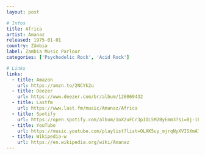 ```yaml
---
layout: post

# Infos
title: Africa
artist: Amanaz
released: 1975-01-01
country: Zâmbia
label: Zambia Music Parlour
categories: ['Psychedelic Rock', 'Acid Rock']

# Links
links:
  - title: Amazon
    url: https://amzn.to/2NCYk2u
  - title: Deezer
    url: https://www.deezer.com/br/album/126069432
  - title: Lastfm
    url: https://www.last.fm/music/Amanaz/Africa
  - title: Spotify
    url: https://open.spotify.com/album/1oX2uFCr3pIDL5M2ByEmm3?si=Bj-iL5IqQh2Ims3L37h74g
  - title: YouTube
    url: https://music.youtube.com/playlist?list=OLAK5uy_mjrqNyXVISXmA775EhVhV2UoGwDrdYvdA
  - title: Wikipedia-w
    url: https://en.wikipedia.org/wiki/Amanaz
---
```

